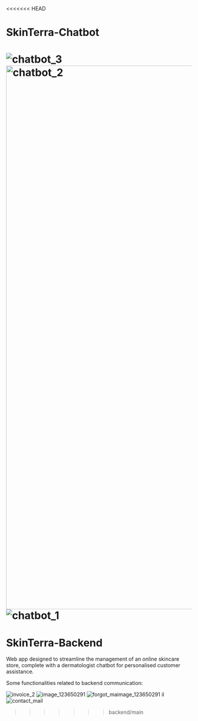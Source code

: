 <<<<<<< HEAD
# SkinTerra-Chatbot

![chatbot_3](https://github.com/ruhstratp/SkinTerra-Chatbot/assets/32817506/ca1a004c-bb2c-48c8-b54d-f3e45b70b39e)
<img width="1472" alt="chatbot_2" src="https://github.com/ruhstratp/SkinTerra-Chatbot/assets/32817506/5b4fae08-c64f-476f-b526-7914f367f970">
![chatbot_1](https://github.com/ruhstratp/SkinTerra-Chatbot/assets/32817506/18b4ec81-12d5-4563-bc65-c57a82f7fa8f)
=======
# SkinTerra-Backend
Web app designed to streamline the management of an online skincare store, complete with a dermatologist chatbot for personalised customer assistance.

Some functionalities related to backend communication:

![invoice_2](https://github.com/ruhstratp/SkinTerra-Backend/assets/32817506/81453aa7-cca9-4be9-92da-d263be6db6cd)
![image_123650291](https://github.com/ruhstratp/SkinTerra-Backend/assets/32817506/cf3e5fdc-cb42-48d6-8de7-05dc2b27795a)
![forgot_ma![image_123650291](https://github.com/ruhstratp/SkinTerra-Backend/assets/32817506/16bcadb5-1c8e-4daa-8b0e-33f72f3f30a5)
il](https://github.com/ruhstratp/SkinTerra-Backend/assets/32817506/eb126ba9-2e55-419a-9ad0-9a9e7d3cc2dd)
![contact_mail](https://github.com/ruhstratp/SkinTerra-Backend/assets/32817506/6e34065c-6d84-432c-ad60-ecb129d543c9)

>>>>>>> backend/main
